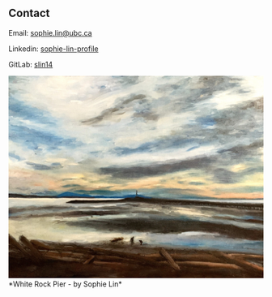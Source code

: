 ## Contact

Email: [sophie.lin@ubc.ca](mailto:sophie.lin@ubc.ca)

Linkedin: [sophie-lin-profile](https://www.linkedin.com/in/sophie-lin-profile/)

GitLab: [slin14](https://gitlab.com/slin14)

<img src="images/whterock.jpg" width=600/>
*White Rock Pier - by Sophie Lin*

